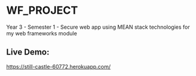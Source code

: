 # WF_PROJECT
Year 3 - Semester 1 - Secure web app using MEAN stack technologies for my web frameworks module

## Live Demo:
https://still-castle-60772.herokuapp.com/
